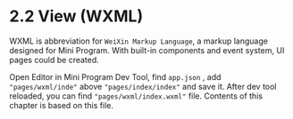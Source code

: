 # 2.2 View (WXML)

WXML is abbreviation for `WeiXin Markup Language`,  a markup language designed for Mini Program. With built-in components and event system, UI pages could be created.

Open Editor in Mini Program Dev Tool, find `app.json`  , add `"pages/wxml/inde"` above `"pages/index/index"` and save it. After dev tool reloaded, you can find `"pages/wxml/index.wxml"` file. Contents of this chapter is based on this file.